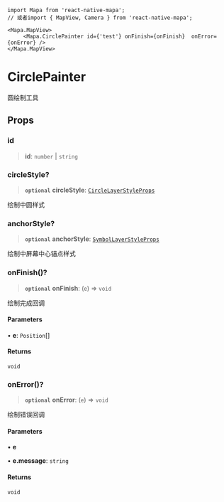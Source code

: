 ```tsx
import Mapa from 'react-native-mapa';
// 或者import { MapView, Camera } from 'react-native-mapa';

<Mapa.MapView>
     <Mapa.CirclePainter id={'test'} onFinish={onFinish}  onError={onError} />
</Mapa.MapView>
```

# CirclePainter
圆绘制工具
## Props
### id

> **id**: `number` \| `string`

### circleStyle?

> **`optional`** **circleStyle**: [`CircleLayerStyleProps`](CircleLayerStyleProps.md)

绘制中圆样式

### anchorStyle?

> **`optional`** **anchorStyle**: [`SymbolLayerStyleProps`](SymbolLayerStyleProps.md)

绘制中屏幕中心锚点样式

### onFinish()?

> **`optional`** **onFinish**: (`e`) => `void`

绘制完成回调

#### Parameters

• **e**: `Position`[]

#### Returns

`void`

### onError()?

> **`optional`** **onError**: (`e`) => `void`

绘制错误回调

#### Parameters

• **e**

• **e\.message**: `string`

#### Returns

`void`
